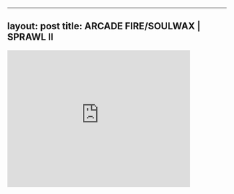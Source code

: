 

---
layout: post
title: ARCADE FIRE/SOULWAX | SPRAWL II
---


<iframe width="420" height="315" src="http://www.youtube.com/embed/hv1514WChRw" frameborder="0" allowfullscreen></iframe>

